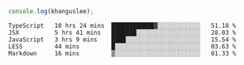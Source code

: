 ```js
console.log(khanguslee);
```

<!--START_SECTION:waka-->
```text
TypeScript   10 hrs 24 mins  ████████████▓░░░░░░░░░░░░   51.18 % 
JSX          5 hrs 41 mins   ███████░░░░░░░░░░░░░░░░░░   28.03 % 
JavaScript   3 hrs 9 mins    ████░░░░░░░░░░░░░░░░░░░░░   15.54 % 
LESS         44 mins         █░░░░░░░░░░░░░░░░░░░░░░░░   03.63 % 
Markdown     16 mins         ▒░░░░░░░░░░░░░░░░░░░░░░░░   01.33 % 
```
<!--END_SECTION:waka-->

<!--
**khanguslee/khanguslee** is a ✨ _special_ ✨ repository because its `README.md` (this file) appears on your GitHub profile.

Here are some ideas to get you started:

- 🔭 I’m currently working on ...
- 🌱 I’m currently learning ...
- 👯 I’m looking to collaborate on ...
- 🤔 I’m looking for help with ...
- 💬 Ask me about ...
- 📫 How to reach me: ...
- 😄 Pronouns: ...
- ⚡ Fun fact: ...
-->

